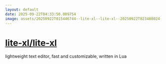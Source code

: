 ```yaml
---
layout: default
date: 2025-09-22T04:33:50.009754
image: assets/20250922T015446744--lite-xl--lite-xl--20250922T023408024--cropped.png
---
```


# [lite-xl/lite-xl](https://github.com/lite-xl/lite-xl)

lightweight text editor, fast and customizable, written in Lua
